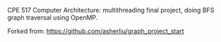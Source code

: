 
CPE 517 Computer Architecture: multithreading final project, doing BFS graph traversal using OpenMP.

Forked from: https://github.com/asherliu/graph_project_start